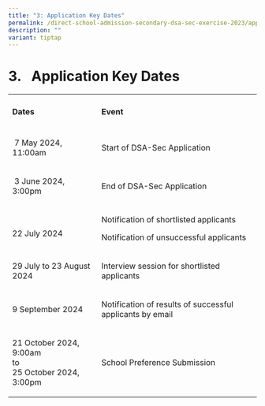 ```yaml
---
title: "3: Application Key Dates"
permalink: /direct-school-admission-secondary-dsa-sec-exercise-2023/application-key-dates/
description: ""
variant: tiptap
---
```

<h1><strong>3.&nbsp;&nbsp; Application Key Dates</strong></h1>
<table style="minWidth: 50px">
<colgroup>
<col>
<col>
</colgroup>
<tbody>
<tr>
<td rowspan="1" colspan="1">
<h4><strong>Dates</strong></h4>
</td>
<td rowspan="1" colspan="1">
<h4><strong>Event</strong></h4>
</td>
</tr>
<tr>
<td rowspan="1" colspan="1">
<p>&nbsp;7 May 2024, 11:00am</p>
</td>
<td rowspan="1" colspan="1">
<p>Start of DSA-Sec Application</p>
</td>
</tr>
<tr>
<td rowspan="1" colspan="1">
<p>&nbsp;3 June 2024, 3:00pm</p>
</td>
<td rowspan="1" colspan="1">
<p>End of DSA-Sec Application</p>
</td>
</tr>
<tr>
<td rowspan="1" colspan="1">
<p>&nbsp;
<br>22 July 2024</p>
</td>
<td rowspan="1" colspan="1">
<p>Notification of shortlisted applicants</p>
<p>Notification of unsuccessful applicants</p>
</td>
</tr>
<tr>
<td rowspan="1" colspan="1">
<p>29 July to 23 August 2024&nbsp;</p>
</td>
<td rowspan="1" colspan="1">
<p>Interview session for shortlisted applicants</p>
</td>
</tr>
<tr>
<td rowspan="1" colspan="1">
<p>9 September 2024</p>
</td>
<td rowspan="1" colspan="1">
<p>Notification of results of successful applicants by email</p>
</td>
</tr>
<tr>
<td rowspan="1" colspan="1">
<p>21 October 2024, 9:00am
<br>to
<br>25 October 2024, 3:00pm</p>
</td>
<td rowspan="1" colspan="1">
<p></p>
<p>School Preference Submission</p>
</td>
</tr>
</tbody>
</table>
<p></p>